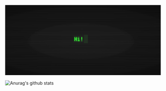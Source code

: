 
![](https://github.com/jatin-pahuja/jatin-pahuja/blob/master/new%20gif.gif)  

![Anurag's github stats](https://github-readme-stats.vercel.app/api?username=jatin-pahuja&theme=highcontrast&show_icons=true&hide=["stars"])

